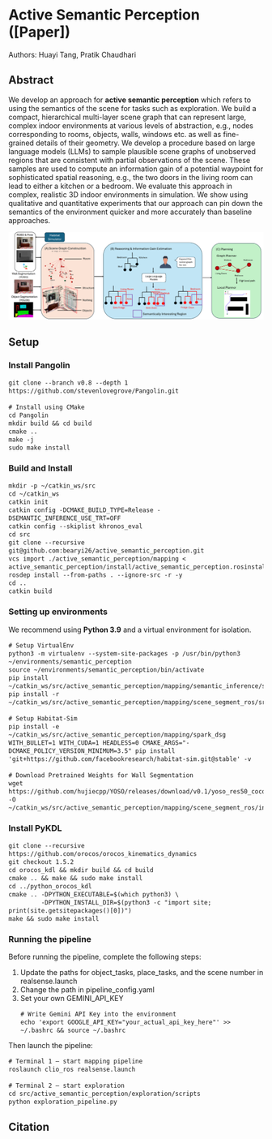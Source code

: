 # Active Semantic Perception ([Paper])
Authors: Huayi Tang, Pratik Chaudhari

## Abstract
We develop an approach for **active semantic perception** which refers to using the semantics of the scene for tasks such as exploration.
We build a compact, hierarchical multi-layer scene graph that can represent large, complex indoor environments at various levels of abstraction, e.g., nodes corresponding to rooms, objects, walls, windows etc. as well as fine-grained details of their geometry.
We develop a procedure based on large language models (LLMs) to sample plausible scene graphs of unobserved regions that are consistent with partial observations of the scene.
These samples are used to compute an information gain of a potential waypoint for sophisticated spatial reasoning, e.g., the two doors in the living room can lead to either a kitchen or a bedroom.
We evaluate this approach in complex, realistic 3D indoor environments in simulation.
We show using qualitative and quantitative experiments that our approach can pin down the semantics of the environment quicker and more accurately than baseline approaches.

<img src="figure/method_fig.png" alt="Pipeline Overview">


## Setup
### Install Pangolin
```
git clone --branch v0.8 --depth 1 https://github.com/stevenlovegrove/Pangolin.git

# Install using CMake
cd Pangolin
mkdir build && cd build
cmake ..
make -j
sudo make install
```
### Build and Install
```
mkdir -p ~/catkin_ws/src
cd ~/catkin_ws
catkin init
catkin config -DCMAKE_BUILD_TYPE=Release -DSEMANTIC_INFERENCE_USE_TRT=OFF
catkin config --skiplist khronos_eval
cd src
git clone --recursive git@github.com:bearyi26/active_semantic_perception.git
vcs import ./active_semantic_perception/mapping < active_semantic_perception/install/active_semantic_perception.rosinstall
rosdep install --from-paths . --ignore-src -r -y
cd ..
catkin build
```
### Setting up environments
We recommend using **Python 3.9** and a virtual environment for isolation.
```
# Setup VirtualEnv
python3 -m virtualenv --system-site-packages -p /usr/bin/python3 ~/environments/semantic_perception
source ~/environments/semantic_perception/bin/activate
pip install ~/catkin_ws/src/active_semantic_perception/mapping/semantic_inference/semantic_inference[openset]
pip install -r ~/catkin_ws/src/active_semantic_perception/mapping/scene_segment_ros/src/requirements.txt

# Setup Habitat-Sim
pip install -e ~/catkin_ws/src/active_semantic_perception/mapping/spark_dsg
WITH_BULLET=1 WITH_CUDA=1 HEADLESS=0 CMAKE_ARGS="-DCMAKE_POLICY_VERSION_MINIMUM=3.5" pip install 'git+https://github.com/facebookresearch/habitat-sim.git@stable' -v

# Download Pretrained Weights for Wall Segmentation
wget https://github.com/hujiecpp/YOSO/releases/download/v0.1/yoso_res50_coco.pth -O ~/catkin_ws/src/active_semantic_perception/mapping/scene_segment_ros/include/yoso_res50_coco.pth
```
### Install PyKDL
```
git clone --recursive https://github.com/orocos/orocos_kinematics_dynamics
git checkout 1.5.2
cd orocos_kdl && mkdir build && cd build
cmake .. && make && sudo make install
cd ../python_orocos_kdl
cmake .. -DPYTHON_EXECUTABLE=$(which python3) \
         -DPYTHON_INSTALL_DIR=$(python3 -c "import site; print(site.getsitepackages()[0])")
make && sudo make install
```

### Running the pipeline
Before running the pipeline, complete the following steps:
1. Update the paths for object_tasks, place_tasks, and the scene number in realsense.launch
2. Change the path in pipeline_config.yaml
3. Set your own GEMINI_API_KEY
    ```
    # Write Gemini API Key into the environment
    echo 'export GOOGLE_API_KEY="your_actual_api_key_here"' >> ~/.bashrc && source ~/.bashrc
    ```
Then launch the pipeline:
```
# Terminal 1 — start mapping pipeline
roslaunch clio_ros realsense.launch

# Terminal 2 — start exploration
cd src/active_semantic_perception/exploration/scripts
python exploration_pipeline.py
```

## Citation
```

```